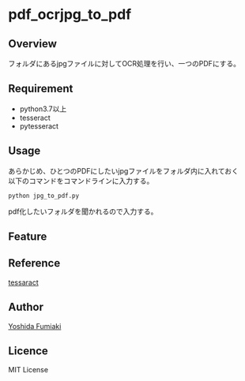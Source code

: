 # pdf_ocrjpg_to_pdf

## Overview

フォルダにあるjpgファイルに対してOCR処理を行い、一つのPDFにする。  

## Requirement

- python3.7以上
- tesseract
- pytesseract

## Usage

あらかじめ、ひとつのPDFにしたいjpgファイルをフォルダ内に入れておく  
以下のコマンドをコマンドラインに入力する。  
  
`python jpg_to_pdf.py`

pdf化したいフォルダを聞かれるので入力する。

## Feature

## Reference

[tessaract](https://github.com/tesseract-ocr/tesseract)

## Author

[Yoshida Fumiaki](https://github.com/fumiaki-yoshida)

## Licence

MIT License
